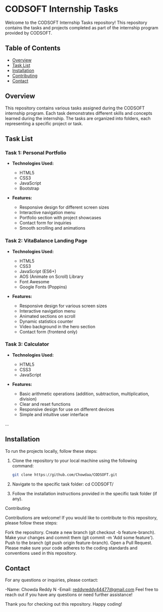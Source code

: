 # CODSOFT Internship Tasks

Welcome to the CODSOFT Internship Tasks repository! This repository contains the tasks and projects completed as part of the internship program provided by CODSOFT.

## Table of Contents

- [Overview](#overview)
- [Task List](#task-list)
- [Installation](#installation)
- [Contributing](#contributing)
- [Contact](#contact)

## Overview

This repository contains various tasks assigned during the CODSOFT internship program. Each task demonstrates different skills and concepts learned during the internship. The tasks are organized into folders, each representing a specific project or task.

## Task List

### Task 1: Personal Portfolio

- **Technologies Used:**
  - HTML5
  - CSS3
  - JavaScript
  - Bootstrap

- **Features:**
  - Responsive design for different screen sizes
  - Interactive navigation menu
  - Portfolio section with project showcases
  - Contact form for inquiries
  - Smooth scrolling and animations

### Task 2: VitaBalance Landing Page

- **Technologies Used:**
  - HTML5
  - CSS3
  - JavaScript (ES6+)
  - AOS (Animate on Scroll) Library
  - Font Awesome
  - Google Fonts (Poppins)

- **Features:**
  - Responsive design for various screen sizes
  - Interactive navigation menu
  - Animated sections on scroll
  - Dynamic statistics counter
  - Video background in the hero section
  - Contact form (frontend only)

### Task 3: Calculator

- **Technologies Used:**
  - HTML5
  - CSS3
  - JavaScript

- **Features:**
  - Basic arithmetic operations (addition, subtraction, multiplication, division)
  - Clear and reset functions
  - Responsive design for use on different devices
  - Simple and intuitive user interface

...

## Installation

To run the projects locally, follow these steps:

1. Clone the repository to your local machine using the following command:

   ```sh
   git clone https://github.com/Chowdaa/CODSOFT.git
   
2. Navigate to the specific task folder:
   cd CODSOFT/<task-folder>
3. Follow the installation instructions provided in the specific task folder (if any).

Contributing

Contributions are welcome! If you would like to contribute to this repository, please follow these steps:

Fork the repository.
    Create a new branch (git checkout -b feature-branch).
    Make your changes and commit them (git commit -m 'Add some feature').
    Push to the branch (git push origin feature-branch).
    Open a Pull Request.
Please make sure your code adheres to the coding standards and conventions used in this repository.

## Contact
For any questions or inquiries, please contact:

-Name: Chowda Reddy N
-Email: reddyreddy44477@gmail.com
Feel free to reach out if you have any questions or need further assistance!

Thank you for checking out this repository. Happy coding!
